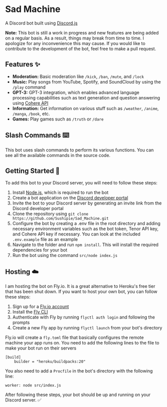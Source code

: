 # Sad Machine

A Discord bot built using [Discord.js](https://discord.js.org/#/)

**Note:** This bot is still a work in progress and new features are being added on a regular basis. As a result, things may break from time to time. I apologize for any inconvenience this may cause. If you would like to contribute to the development of the bot, feel free to make a pull request.

## Features :sparkles:

- **Moderation:** Basic moderation like `/kick`, `/ban`, `/mute`, and `/lock`
- **Music:** Play songs from YouTube, Spotify, and SoundCloud by using the `/play` command
- **GPT-3:** GPT-3 integration, which enables advanced language processing capabilities such as text generation and question answering using [Cohere API](https://cohere.ai/)
- **Information:** Get information on various stuff such as `/weather`, `/anime`, `/manga`, `/book`, etc.
- **Games:** Play games such as `/truth` or `/dare`

## Slash Commands :keyboard:

This bot uses slash commands to perform its various functions. You can see all the available commands in the source code.

## Getting Started :rocket:

To add this bot to your Discord server, you will need to follow these steps:

1. Install [Node.js](https://nodejs.org/en/download/), which is required to run the bot
2. Create a bot application on the [Discord developer portal](https://discord.com/developers)
3. Invite the bot to your Discord server by generating an invite link from the Discord developer portal
4. Clone the repository using `git clone https://github.com/Sushipie/Sad_Machine.git`
5. Configure the bot by creating a .env file in the root directory and adding necessary environment variables such as the bot token, Tenor API key, and Cohere API key if necessary. You can look at the included `.env.example` file as an example
6. Navigate to the folder and run `npm install`. This will install the required dependencies for your bot
7. Run the bot using the command  `src/node index.js`

## Hosting :cloud:
 
I am hosting the bot on Fly.io. It is a great alternative to Heroku's free tier that has been shut down. If you want to host your own bot, you can follow these steps:

1. Sign up for a [Fly.io account](https://fly.io/)
2. Install the [Fly CLI](https://fly.io/docs/hands-on/install-flyctl/)
3. Authenticate with Fly by running `flyctl auth login` and following the prompts
4. Create a new Fly app by running `flyctl launch` from your bot's directory

Fly.io will create a `fly.toml` file that basically configures the remote machine your app runs on. You need to add the following lines to the file to make your bot run on their servers
```
[build] 
	builder = "heroku/buildpacks:20"
```
  
You also need to add a `Procfile` in the bot's directory with the following line:
```
worker: node src/index.js
```

After following these steps, your bot should be up and running on your Discord server. :white_check_mark: